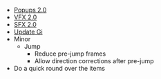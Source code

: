 - [Popups 2.0](docs/tasks/before_locals_test/popups_2.0.md)
- [VFX 2.0](docs/tasks/before_locals_test/vfx_2.0.md)
- [SFX 2.0](docs/tasks/before_locals_test/sfx_2.0.md)
- [Update Gi](docs/tasks/before_locals_test/update_gi.md)
- Minor
	- Jump
		- Reduce pre-jump frames
		- Allow direction corrections after pre-jump
- Do a quick round over the items